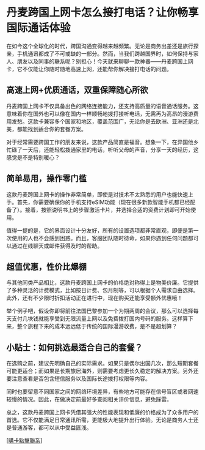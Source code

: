 # 丹麦跨国上网卡怎么接打电话？让你畅享国际通话体验

在如今这个全球化的时代，跨国沟通变得越来越频繁。无论是商务出差还是旅行探亲，手机通讯都成了不可或缺的一部分。然而，当我们跨越国界时，如何保持与家人、朋友以及同事的联系呢？别担心！今天就来聊聊一款神器——丹麦跨国上网卡，它不仅能让你随时随地高速上网，还能帮你解决接打电话的问题。

## 高速上网+优质通话，双重保障随心所欲

丹麦跨国上网卡不仅具备出色的网络连接能力，还支持高质量的语音通话服务。这意味着你在国外也可以像在国内一样顺畅地拨打接听电话，无需再为高昂的漫游费用发愁。这款卡兼容多个国家和地区，覆盖范围广，无论你是去欧洲、亚洲还是北美，都能找到适合你的套餐方案。

对于经常需要跨国工作的朋友来说，这款产品简直是福音。想象一下，在异国他乡忙碌了一天后，还能轻松拨通家里的电话，听听父母的声音，分享一天的经历，这感觉是不是特别暖心？

## 简单易用，操作零门槛

这款丹麦跨国上网卡的操作非常简单，即使是对技术不太熟悉的用户也能快速上手。首先，你需要确保你的手机支持eSIM功能（现在很多新款智能手机都已经配备了）。接着，按照说明书上的步骤激活卡片，并选择合适的资费计划即可开始使用。

值得一提的是，它的界面设计十分友好，所有的设置选项都非常直观，即便是第一次使用的人也不会感到困惑。而且，客服团队随时待命，如果你遇到任何问题都可以通过在线聊天或邮件获得及时的帮助。

## 超值优惠，性价比爆棚

与其他同类产品相比，这款丹麦跨国上网卡的价格绝对称得上是物美价廉。它提供了多种灵活的计费模式，比如按日计费、包月制等，可以根据个人需求自由选择。此外，还有不少限时折扣活动正在进行中，现在购买还能享受额外优惠哦！

举个例子吧，假设你即将前往法国巴黎参加一个为期两周的会议，那么可以选择每天支付几块钱就能享受到无限流量上网以及免费拨打国内号码的服务。这样算下来，整个旅程下来的成本远远低于传统的国际漫游收费，是不是超划算？

## 小贴士：如何挑选最适合自己的套餐？

在选购之前，建议先明确自己的实际需求。如果只是偶尔出国几次，那么短期套餐可能更适合；而如果是长期旅居海外，则需要考虑更长久稳定的解决方案。另外还要注意查看是否包含短信服务以及国际长途拨打权限等内容。

同时也要留意不同国家之间的网络环境差异，有些地方可能存在信号盲区或者网速较慢的情况。因此，在做决定前最好多查阅相关评价信息，避免踩雷。

总之，这款丹麦跨国上网卡凭借其强大的性能表现和低廉的价格成为了众多用户的首选。它不仅能满足日常通讯所需，更能极大地提升出行体验。无论是商务人士还是普通游客，都可以从中受益匪浅。

[[購卡點擊聯系](https://t.me/s/esim1088)]